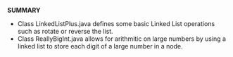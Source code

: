 **SUMMARY**
  - Class LinkedListPlus.java defines some basic Linked List operations such as rotate or reverse the list.
  - Class ReallyBigInt.java allows for arithmitic on large numbers by using a linked list to store each digit of a large number in a node.
    
